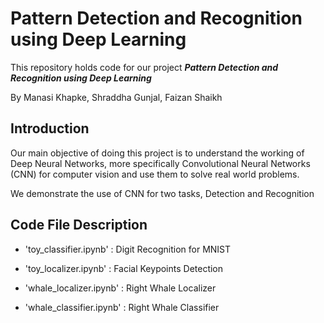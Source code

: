 # Pattern Detection and Recognition using Deep Learning

This repository holds code for our project ***Pattern Detection and Recognition using Deep Learning***

By Manasi Khapke, Shraddha Gunjal, Faizan Shaikh

## Introduction

Our main objective of doing this project is to understand the working of Deep Neural Networks, more specifically Convolutional Neural Networks (CNN) for computer vision and use them to solve real world problems.

We demonstrate the use of CNN for two tasks, Detection and Recognition


## Code File Description

  * 'toy_classifier.ipynb' : Digit Recognition for MNIST
  
  * 'toy_localizer.ipynb' : Facial Keypoints Detection
  
  * 'whale_localizer.ipynb' : Right Whale Localizer
  
  * 'whale_classifier.ipynb' : Right Whale Classifier   
